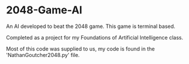 # 2048-Game-AI
An AI developed to beat the 2048 game. This game is terminal based. 

Completed as a project for my Foundations of Artificial Intelligence class.

Most of this code was supplied to us, my code is found in the 'NathanGoutcher2048.py' file.
